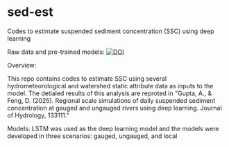 # sed-est
Codes to estimate suspended sediment concentration (SSC) using deep learning

Raw data and pre-trained models: [![DOI](https://zenodo.org/badge/DOI/10.5281/zenodo.14902634.svg)](https://doi.org/10.5281/zenodo.14902634)

Overview:

This repo contains codes to estimate SSC using several hydrometeorological and watershed static attribute data as inputs to the model. The detialed results of this analysis are reproted in "Gupta, A., & Feng, D. (2025). Regional scale simulations of daily suspended sediment concentration at gauged and ungauged rivers using deep learning. Journal of Hydrology, 133111."

Models: LSTM was used as the deep learning model and the models were developed in three scenarios: gauged, ungauged, and local  

